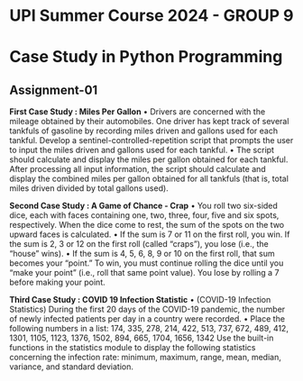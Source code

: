 # UPI Summer Course 2024 - GROUP 9

# Case Study in Python Programming


## Assignment-01

**First Case Study : Miles Per Gallon**
• Drivers are concerned with the mileage obtained by their automobiles. One driver has kept track of several tankfuls of gasoline by recording miles driven and gallons used for each tankful. Develop a sentinel-controlled-repetition script that prompts the user to input the miles driven and gallons used for each tankful.
• The script should calculate and display the miles per gallon obtained for each tankful. After processing all input information, the script should calculate and display the combined miles per gallon obtained for all tankfuls (that is, total miles driven divided by total gallons used).

**Second Case Study : A Game of Chance - Crap**
• You roll two six-sided dice, each with faces containing one, two, three, four, five and six spots, respectively.
When the dice come to rest, the sum of the spots on the two upward faces is calculated.
• If the sum is 7 or 11 on the first roll, you win. If the sum is 2, 3 or 12 on the first roll (called “craps”), you lose (i.e., the “house” wins).
• If the sum is 4, 5, 6, 8, 9 or 10 on the first roll, that sum becomes your “point.” To win, you must continue rolling the dice until you “make your point” (i.e., roll that same point value). You lose by rolling a 7 before making your point.

**Third Case Study : COVID 19 Infection Statistic**
• (COVID-19 Infection Statistics) During the first 20 days of the COVID-19 pandemic, the number of newly infected patients per day in a country were recorded.
• Place the following numbers in a list: 174, 335, 278, 214, 422, 513, 737, 672, 489, 412, 1301, 1105, 1123, 1376, 1502, 894, 665, 1704, 1656, 1342 Use the built-in functions in the statistics module to display the following statistics concerning the infection rate: minimum, maximum, range, mean, median, variance, and standard deviation.
